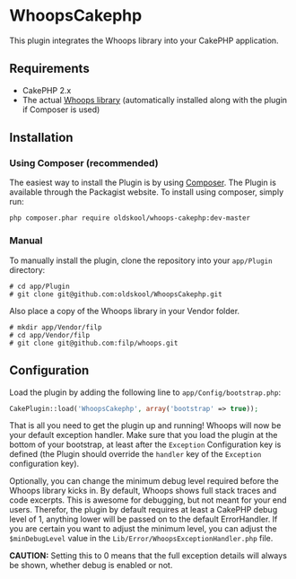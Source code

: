 WhoopsCakephp
=============

This plugin integrates the Whoops library into your CakePHP application.

Requirements
------------

* CakePHP 2.x
* The actual [Whoops library](http://filp.github.io/whoops/) (automatically installed along with the plugin if Composer is used)

Installation
------------

### Using Composer (recommended)

The easiest way to install the Plugin is by using [Composer](https://getcomposer.org/).
The Plugin is available through the Packagist website. To install using composer, simply run:

```
php composer.phar require oldskool/whoops-cakephp:dev-master
```

### Manual

To manually install the plugin, clone the repository into your `app/Plugin` directory:

```
# cd app/Plugin
# git clone git@github.com:oldskool/WhoopsCakephp.git
```

Also place a copy of the Whoops library in your Vendor folder.

```
# mkdir app/Vendor/filp
# cd app/Vendor/filp
# git clone git@github.com:filp/whoops.git
```

Configuration
-------------

Load the plugin by adding the following line to `app/Config/bootstrap.php`:

```php
CakePlugin::load('WhoopsCakephp', array('bootstrap' => true));
```

That is all you need to get the plugin up and running! Whoops will now be your default exception handler.
Make sure that you load the plugin at the bottom of your bootstrap, at least after the `Exception` Configuration key is defined (the Plugin should override the `handler` key of the `Exception` configuration key).

Optionally, you can change the minimum debug level required before the Whoops library kicks in.
By default, Whoops shows full stack traces and code excerpts. This is awesome for debugging, but not meant for your end users.
Therefor, the plugin by default requires at least a CakePHP debug level of 1, anything lower will be passed on to the default ErrorHandler.
If you are certain you want to adjust the minimum level, you can adjust the `$minDebugLevel` value in the `Lib/Error/WhoopsExceptionHandler.php` file.

**CAUTION:** Setting this to 0 means that the full exception details will always be shown, whether debug is enabled or not.
